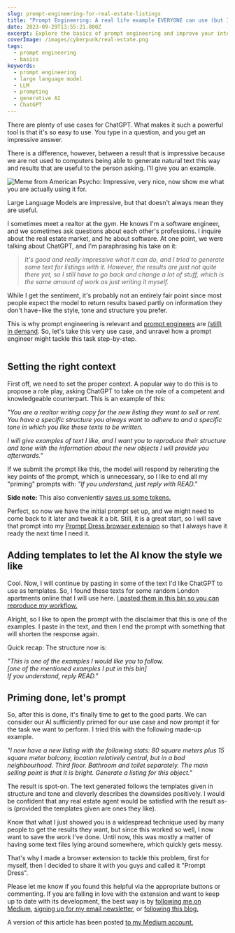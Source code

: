 ```yaml
---
slug: prompt-engineering-for-real-estate-listings
title: "Prompt Engineering: A real life example EVERYONE can use (but I'm using real estate as an example)"
date: 2023-09-29T13:55:21.800Z
excerpt: Explore the basics of prompt engineering and improve your interactions with Large Language Models (LLMs). Learn how crafting the right prompts can lead to better responses in this simple guide.
coverImage: /images/cyberpunk/real-estate.png
tags:
  - prompt engineering
  - basics
keywords:
  - prompt engineering
  - large language model
  - LLM
  - prompting
  - generative AI
  - ChatGPT
---
```


There are plenty of use cases for ChatGPT. What makes it such a powerful tool is that it's so easy to use. You type in a question, and you get an impressive answer.

There is a difference, however, between a result that is impressive because we are not used to computers being able to generate natural text this way and results that are useful to the person asking. I'll give you an example.

<img src="https://i.imgflip.com/8193r0.jpg" alt="Meme from American Psycho: Impressive, very nice, now show me what you are actually using it for.">

Large Language Models are impressive, but that doesn't always mean they are useful.

I sometimes meet a realtor at the gym. He knows I'm a software engineer, and we sometimes ask questions about each other's professions. I inquire about the real estate market, and he about software. At one point, we were talking about ChatGPT, and I'm paraphrasing his take on it:

> _It's good and really impressive what it can do, and I tried to generate some text for listings with it. However, the results are just not quite there yet, so I still have to go back and change a lot of stuff, which is the same amount of work as just writing it myself._

While I get the sentiment, it's probably not an entirely fair point since most people expect the model to return results based partly on information they don't have - like the style, tone and structure you prefer.

This is why prompt engineering is relevant and [prompt engineers](https://futurism.com/prompt-engineers-ai) are [(still)](https://www.thehindu.com/sci-tech/technology/are-prompt-engineers-still-in-demand/article67361444.ece) [in demand](https://www.msn.com/en-in/money/topstories/prompt-engineer-is-the-hottest-new-job-see-qualifications-and-salary-details/ar-AA1gECrW). So, let's take this very use case, and unravel how a prompt engineer might tackle this task step-by-step.

<img src="https://media.giphy.com/media/zaezT79s3Ng7C/giphy.gif" alt="" />

## Setting the right context

First off, we need to set the proper context. A popular way to do this is to propose a role play, asking ChatGPT to take on the role of a competent and knowledgeable counterpart. This is an example of this:

_"You are a realtor writing copy for the new listing they want to sell or rent. You have a specific structure you always want to adhere to and a specific tone in which you like these texts to be written._

_I will give examples of text I like, and I want you to reproduce their structure and tone with the information about the new objects I will provide you afterwards."_

If we submit the prompt like this, the model will respond by reiterating the key points of the prompt, which is unnecessary, so I like to end all my "priming" prompts with: _"If you understand, just reply with READ."_

**Side note:** This also conveniently [saves us some tokens.](https://www.aidare.com/what-are-tokens-and-their-role-in-chatgpt/)

Perfect, so now we have the initial prompt set up, and we might need to come back to it later and tweak it a bit. Still, it is a great start, so I will save that prompt into my [Prompt Dress browser extension](https://chrome.google.com/webstore/detail/prompt-dress/mpcinhhegdohpapgmiopjlfhemhhfmid) so that I always have it ready the next time I need it.

## Adding templates to let the AI know the style we like

Cool. Now, I will continue by pasting in some of the text I'd like ChatGPT to use as templates. So, I found these texts for some random London apartments online that I will use here. [I pasted them in this bin so you can reproduce my workflow.](https://paste.bingner.com/paste/fsm22/raw)

Alright, so I like to open the prompt with the disclaimer that this is one of the examples. I paste in the text, and then I end the prompt with something that will shorten the response again.

Quick recap: The structure now is:

_"This is one of the examples I would like you to follow._<br>
_[one of the mentioned examples I put in this bin]_<br>
_If you understand, reply READ."_

## Priming done, let's prompt

So, after this is done, it's finally time to get to the good parts. We can consider our AI sufficiently primed for our use case and now prompt it for the task we want to perform. I tried this with the following made-up example.

_"I now have a new listing with the following stats: 80 square meters plus 15 square meter balcony, location relatively central, but in a bad neighbourhood. Third floor. Bathroom and toilet separately. The main selling point is that it is bright. Generate a listing for this object."_

The result is spot-on. The text generated follows the templates given in structure and tone and cleverly describes the downsides positively. I would be confident that any real estate agent would be satisfied with the result as-is (provided the templates given are ones they like).

Know that what I just showed you is a widespread technique used by many people to get the results they want, but since this worked so well, I now want to save the work I've done. Until now, this was mostly a matter of having some text files lying around somewhere, which quickly gets messy.

That's why I made a browser extension to tackle this problem, first for myself, then I decided to share it with you guys and called it "Prompt Dress".

Please let me know if you found this helpful via the appropriate buttons or commenting. If you are falling in love with the extension and want to keep up to date with its development, the best way is by [following me on Medium](https://medium.com/@k8603427), [signing up for my email newsletter](https://prompt-dress.vomkonstant.in/p/5f693fe8-6f20-4796-b0dc-8d3848e591a0), or [following this blog.](https://prompt-dress.com/blog)

A version of this article has been posted [to my Medium account.](https://medium.com/@k8603427)
